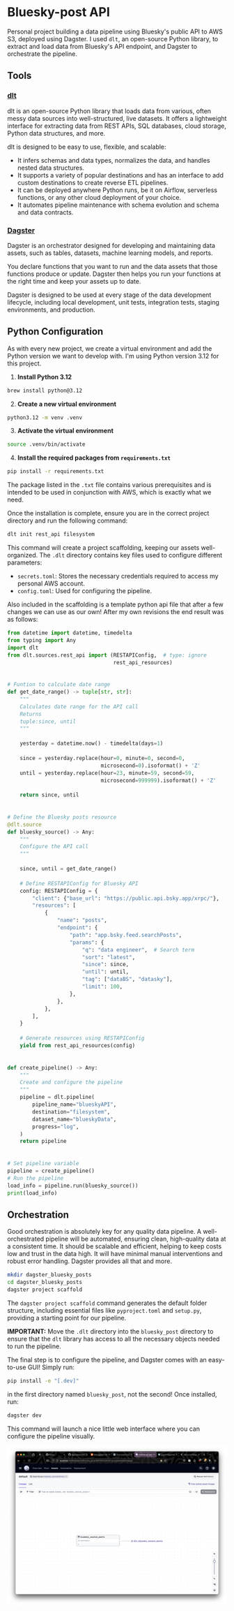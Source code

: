 # Bluesky-post API

Personal project building a data pipeline using Bluesky's public API to AWS S3, deployed using Dagster. I used `dlt`, an open-source Python library, to extract and load data from Bluesky's API endpoint, and Dagster to orchestrate the pipeline.

## Tools

### [dlt](https://dlthub.com/docs/intro)

dlt is an open-source Python library that loads data from various, often messy data sources into well-structured, live datasets. It offers a lightweight interface for extracting data from REST APIs, SQL databases, cloud storage, Python data structures, and more.

dlt is designed to be easy to use, flexible, and scalable:

- It infers schemas and data types, normalizes the data, and handles nested data structures.
- It supports a variety of popular destinations and has an interface to add custom destinations to create reverse ETL pipelines.
- It can be deployed anywhere Python runs, be it on Airflow, serverless functions, or any other cloud deployment of your choice.
- It automates pipeline maintenance with schema evolution and schema and data contracts.

### [Dagster](https://docs.dagster.io/getting-started)

Dagster is an orchestrator designed for developing and maintaining data assets, such as tables, datasets, machine learning models, and reports.

You declare functions that you want to run and the data assets that those functions produce or update. Dagster then helps you run your functions at the right time and keep your assets up to date.

Dagster is designed to be used at every stage of the data development lifecycle, including local development, unit tests, integration tests, staging environments, and production.

## Python Configuration

As with every new project, we create a virtual environment and add the Python version we want to develop with. I'm using Python version 3.12 for this project.

1. **Install Python 3.12**

```bash
brew install python@3.12
```

2. **Create a new virtual environment**

```bash
python3.12 -m venv .venv
```

3. **Activate the virtual environment**

```bash
source .venv/bin/activate
```

4. **Install the required packages from `requirements.txt`**

```bash
pip install -r requirements.txt
```

The package listed in the `.txt` file contains various prerequisites and is intended to be used in conjunction with AWS, which is exactly what we need.

Once the installation is complete, ensure you are in the correct project directory and run the following command:

```bash
dlt init rest_api filesystem
```

This command will create a project scaffolding, keeping our assets well-organized. The `.dlt` directory contains key files used to configure different parameters:

- `secrets.toml`: Stores the necessary credentials required to access my personal AWS account.
- `config.toml`: Used for configuring the pipeline.

Also included in the scaffolding is a template python api file that after a few changes we can use as our own! After my own revisions the end result was as follows:

```python
from datetime import datetime, timedelta
from typing import Any
import dlt
from dlt.sources.rest_api import (RESTAPIConfig,  # type: ignore
                                  rest_api_resources)


# Funtion to calculate date range
def get_date_range() -> tuple[str, str]:
    """
    Calculates date range for the API call
    Returns
    tuple:since, until
    """

    yesterday = datetime.now() - timedelta(days=1)

    since = yesterday.replace(hour=0, minute=0, second=0,
                              microsecond=0).isoformat() + 'Z'
    until = yesterday.replace(hour=23, minute=59, second=59,
                              microsecond=999999).isoformat() + 'Z'

    return since, until


# Define the Bluesky posts resource
@dlt.source
def bluesky_source() -> Any:
    """
    Configure the API call
    """

    since, until = get_date_range()

    # Define RESTAPIConfig for Bluesky API
    config: RESTAPIConfig = {
        "client": {"base_url": "https://public.api.bsky.app/xrpc/"},
        "resources": [
            {
                "name": "posts",
                "endpoint": {
                    "path": "app.bsky.feed.searchPosts",
                    "params": {
                        "q": "data engineer",  # Search term
                        "sort": "latest",
                        "since": since,
                        "until": until,
                        "tag": ["dataBS", "datasky"],
                        "limit": 100,
                    },
                },
            },
        ],
    }

    # Generate resources using RESTAPIConfig
    yield from rest_api_resources(config)


def create_pipeline() -> Any:
    """
    Create and configure the pipeline
    """
    pipeline = dlt.pipeline(
        pipeline_name="blueskyAPI",
        destination="filesystem",
        dataset_name="blueskyData",
        progress="log",
    )
    return pipeline


# Set pipeline variable
pipeline = create_pipeline()
# Run the pipeline
load_info = pipeline.run(bluesky_source())
print(load_info)

```

## Orchestration

Good orchestration is absolutely key for any quality data pipeline. A well-orchestrated pipeline will be automated, ensuring clean, high-quality data at a consistent time. It should be scalable and efficient, helping to keep costs low and trust in the data high. It will have minimal manual interventions and robust error handling. Dagster provides all that and more.

```bash
mkdir dagster_bluesky_posts
cd dagster_bluesky_posts
dagster project scaffold
```

The `dagster project scaffold` command generates the default folder structure, including essential files like `pyproject.toml` and `setup.py`, providing a starting point for our pipeline.

**IMPORTANT:**
Move the `.dlt` directory into the `bluesky_post` directory to ensure that the `dlt` library has access to all the necessary objects needed to run the pipeline.

The final step is to configure the pipeline, and Dagster comes with an easy-to-use GUI! Simply run:

```bash
pip install -e "[.dev]"
```

in the first directory named `bluesky_post`, not the second! Once installed, run:

```bash
dagster dev
```

This command will launch a nice little web interface where you can configure the pipeline visually.

![dagster-gui](./images/dagster-ui.png)
